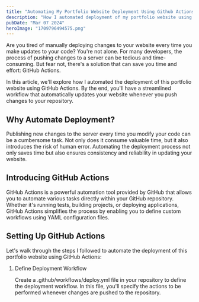 ```yaml
---
title: "Automating My Portfolio Website Deployment Using Github Actions"
description: "How I automated deployment of my portfolio website using github actions"
pubDate: "Mar 07 2024"
heroImage: "1709796494575.png"
---
```


Are you tired of manually deploying changes to your website every time you make updates to your code? You're not alone. For many developers, the process of pushing changes to a server can be tedious and time-consuming. But fear not, there's a solution that can save you time and effort: GitHub Actions.

In this article, we'll explore how I automated the deployment of this portfolio website using GitHub Actions. By the end, you'll have a streamlined workflow that automatically updates your website whenever you push changes to your repository.

## Why Automate Deployment?

Publishing new changes to the server every time you modify your code can be a cumbersome task. Not only does it consume valuable time, but it also introduces the risk of human error. Automating the deployment process not only saves time but also ensures consistency and reliability in updating your website.

## Introducing GitHub Actions

GitHub Actions is a powerful automation tool provided by GitHub that allows you to automate various tasks directly within your GitHub repository. Whether it's running tests, building projects, or deploying applications, GitHub Actions simplifies the process by enabling you to define custom workflows using YAML configuration files.

## Setting Up GitHub Actions

Let's walk through the steps I followed to automate the deployment of this portfolio website using GitHub Actions:

1. Define Deployment Workflow

   Create a .github/workflows/deploy.yml file in your repository to define the deployment workflow. In this file, you'll specify the actions to be performed whenever changes are pushed to the repository.

<!-- Talk about ftp in this blog -->
<!-- Google console search sitemap automation next blog -->

<!-- ## Check If Your site is Listed

https://developers.google.com/webmaster-tools/v1/errors
https://support.google.com/webmasters/thread/157027269?hl=en&sjid=1058018598832749067-AP
https://console.cloud.google.com/iam-admin/serviceaccounts/details/104544591246368591017;edit=true?previousPage=%2Fapis%2Fcredentials%3Fproject%3Dsurvey-404408&project=survey-404408
https://stateful.com/blog/google-search-console-github
https://search.google.com/search-console/links/drilldown?resource_id=sc-domain%3Apratikkuikel.com.np&type=EXTERNAL&target=&domain=
https://github.com/stateful/google-searchconsole-nodejs/blob/main/githubactions/.github/workflows/publish_sitemap.yml
https://stackoverflow.com/questions/28080416/webmasters-api-user-does-not-have-sufficient-permission-for-site
https://stackoverflow.com/questions/67306332/google-search-console-api-how-do-i-solve-user-does-not-have-sufficient-permiss
https://console.cloud.google.com/apis/credentials/consent?project=survey-404408

https://developers.google.com/webmaster-tools/v1/sites/list -->
